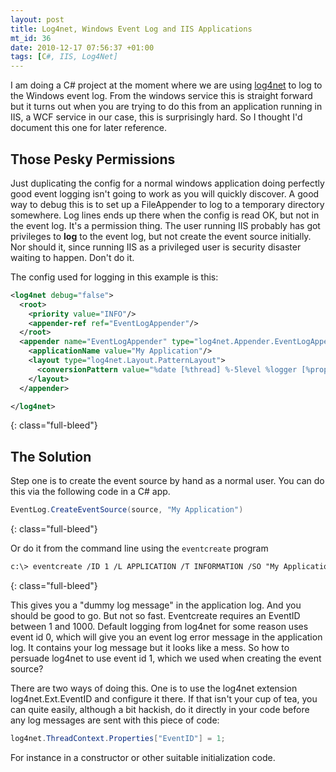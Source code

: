 ```yaml
---
layout: post
title: Log4net, Windows Event Log and IIS Applications
mt_id: 36
date: 2010-12-17 07:56:37 +01:00
tags: [C#, IIS, Log4Net]
---
```


I am doing a C# project at the moment where we are using [log4net](http://logging.apache.org/log4net/index.html) to log to the Windows event log. From the windows service this is straight forward but it turns out when you are trying to do this from an application running in IIS, a WCF service in our case, this is surprisingly hard. So I thought I'd document this one for later reference.

## Those Pesky Permissions

Just duplicating the config for a normal windows application doing perfectly good event logging isn't going to work as you will quickly discover. A good way to debug this is to set up a FileAppender to log to a temporary directory somewhere. Log lines ends up there when the config is read OK, but not in the event log. It's a permission thing. The user running IIS probably has got privileges to <strong>log</strong> to the event log, but not create the event source initially. Nor should it, since running IIS as a privileged user is security disaster waiting to happen. Don't do it.

The config used for logging in this example is this:

```xml
<log4net debug="false">
  <root>
    <priority value="INFO"/>
    <appender-ref ref="EventLogAppender"/>
  </root>
  <appender name="EventLogAppender" type="log4net.Appender.EventLogAppender">
    <applicationName value="My Application"/>
    <layout type="log4net.Layout.PatternLayout">
      <conversionPattern value="%date [%thread] %-5level %logger [%property{NDC}] - %message%newline"/>
    </layout>
  </appender>

</log4net>

```
{: class="full-bleed"}

## The Solution

Step one is to create the event source by hand as a normal user. You can do this via the following code in a C# app.

```c#
EventLog.CreateEventSource(source, "My Application")
```
{: class="full-bleed"}

Or do it from the command line using the <code>eventcreate</code> program

```xml
c:\> eventcreate /ID 1 /L APPLICATION /T INFORMATION /SO "My Application" /D "Dummy log message"
```
{: class="full-bleed"}

This gives you a "dummy log message" in the application log. And you should be good to go. But not so fast. Eventcreate requires an EventID between 1 and 1000. Default logging from log4net for some reason uses event id 0, which will give you an event log error message in the application log. It contains your log message but it looks like a mess. So how to persuade log4net to use event id 1, which we used when creating the event source?

There are two ways of doing this. One is to use the log4net extension log4net.Ext.EventID and configure it there. If that isn't your cup of tea, you can quite easily, although a bit hackish, do it directly in your code before any log messages are sent with this piece of code:

```c#
log4net.ThreadContext.Properties["EventID"] = 1;
```

For instance in a constructor or other suitable initialization code.



